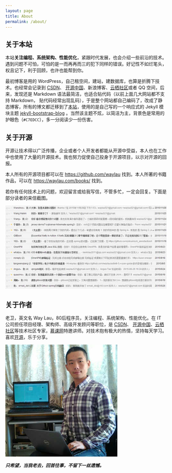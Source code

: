 ```yaml
---
layout: page
title: About
permalink: /about/
---
```

## 关于本站

本站**关注编程、系统架构、性能优化**，紧跟时代发展，也会介绍一些前沿的技术。遇到问题不可怕，可怕的是一而再再而三的犯下同样的错误。好记性不如烂笔头，权且记下，利于回顾，也许也能帮到你。

最初博客是用的 WordPress，自己租空间，建站，建数据库，也算是折腾下技术。也经常会记录到 [CSDN](http://blog.csdn.net/kkkloveyou)、 [开源中国](http://my.oschina.net/waylau)、新浪博客、[云栖社区](https://yq.aliyun.com/u/waylau)或者 QQ 空间，后来，发现还是 Markdown 语法最简洁，也适合贴代码（以前上面几大网站都不支持 Markdown， 贴代码经常出现乱码），于是整个网站都自己编码了，改成了静态博客，所有的博文都迁移到了[本站](https://waylau.com/)，使用的是自己写的一个响应式的 Jekyll 模块主题 [jekyll-bootstrap-blog](https://github.com/waylau/jekyll-bootstrap-blog) 。当然该主题不炫，以简洁为主，背景色是常用的护眼色（`#C7EDCC`），多一分阅读少一份伤害。
 
## 关于开源

开源让技术得以广泛传播，企业或者个人开发者都能从开源中受益，本人也在工作中也使用了大量的开源技术。我也努力促使自己投身于开源项目，以示对开源的回报。

本人所有的开源项目都可以在 <https://github.com/waylau> 找到。本人所著的书籍作品，可以在 <https://waylau.com/books/> 找到。

若你有任何技术上的问题，欢迎留言或给我写信，不管多忙，一定会回复。下面是部分读者的来信截图。

![](/images/gmail.jpg)

## 关于作者

老卫，英文名 Way Lau，80后程序员，关注编程、系统架构、性能优化。在 IT 公司担任项目经理、架构师、高级开发顾问等职位，是 [CSDN](http://blog.csdn.net/kkkloveyou)、 [开源中国](http://my.oschina.net/waylau)、[云栖社区](https://yq.aliyun.com/u/waylau)等技术社区专家，[慕课网](http://www.imooc.com/u/4842271)特邀讲师。对技术抱有极大的热情，坚持每天学习。喜欢[开源](https://github.com/waylau)，乐于分享。

![](/images/way_500_500.jpg)

***只希望，当我老去，回首往事，不留下一丝遗憾。***
